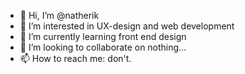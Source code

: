 - 👋 Hi, I’m @natherik
- 👀 I’m interested in UX-design and web development
- 🌱 I’m currently learning front end design
- 💞️ I’m looking to collaborate on nothing...
- 📫 How to reach me: don't.

<!---
natherik/natherik is a ✨ special ✨ repository because its `README.md` (this file) appears on your GitHub profile.
You can click the Preview link to take a look at your changes.
--->
